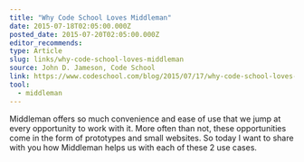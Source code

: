 ```yaml
---
title: "Why Code School Loves Middleman"
date: 2015-07-18T02:05:00.000Z
posted_date: 2015-07-20T02:05:00.000Z
editor_recommends:
type: Article
slug: links/why-code-school-loves-middleman
source: John D. Jameson, Code School
link: https://www.codeschool.com/blog/2015/07/17/why-code-school-loves-middleman/
tool:
  - middleman
---
```

Middleman offers so much convenience and ease of use that we jump at every opportunity to work with it. More often than not, these opportunities come in the form of prototypes and small websites. So today I want to share with you how Middleman helps us with each of these 2 use cases.




